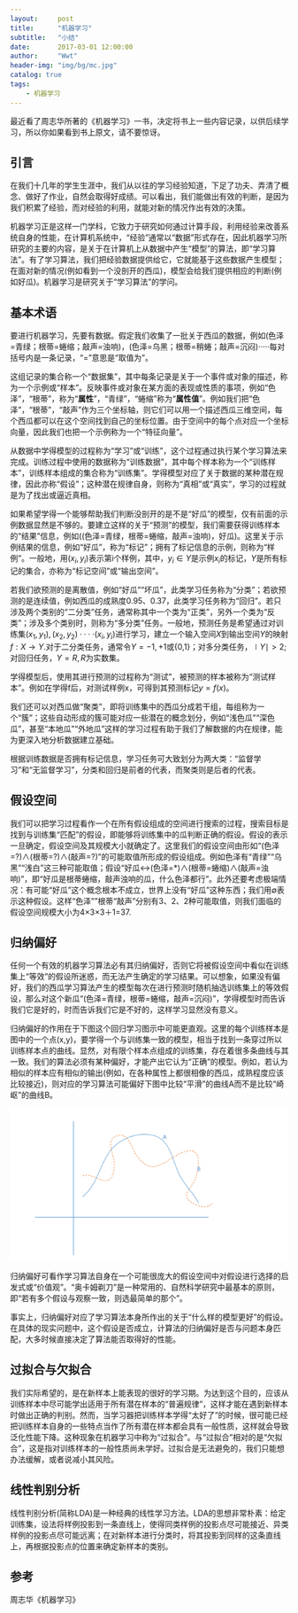 ```yaml
---
layout:     post
title:      "机器学习"
subtitle:   "小结"
date:       2017-03-01 12:00:00
author:     "Wwt"
header-img: "img/bg/mc.jpg"
catalog: true
tags:
    - 机器学习
---
```


最近看了周志华所著的《机器学习》一书，决定将书上一些内容记录，以供后续学习，所以你如果看到书上原文，请不要惊讶。

## 引言

​	在我们十几年的学生生涯中，我们从以往的学习经验知道，下足了功夫、弄清了概念、做好了作业，自然会取得好成绩。可以看出，我们能做出有效的判断，是因为我们积累了经验，而对经验的利用，就能对新的情况作出有效的决策。

​	机器学习正是这样一门学科，它致力于研究如何通过计算手段，利用经验来改善系统自身的性能，在计算机系统中，“经验”通常以“数据”形式存在，因此机器学习所研究的主要的内容，是关于在计算机上从数据中产生“模型”的算法，即“学习算法”。有了学习算法，我们把经验数据提供给它，它就能基于这些数据产生模型；在面对新的情况(例如看到一个没剖开的西瓜)，模型会给我们提供相应的判断(例如好瓜)。机器学习是研究关于“学习算法”的学问。

## 基本术语

​	要进行机器学习，先要有数据。假定我们收集了一批关于西瓜的数据，例如(色泽=青绿；根蒂=蜷缩；敲声=浊响)，(色泽=乌黑；根蒂=稍蜷；敲声=沉闷)·····每对括号内是一条记录，“=”意思是“取值为”。

​	这组记录的集合称一个“数据集”，其中每条记录是关于一个事件或对象的描述，称为一个示例或“样本”。反映事件或对象在某方面的表现或性质的事项，例如“色泽”，“根蒂”，称为“**属性**”，“青绿”，“蜷缩”称为“**属性值**”。例如我们把“色泽”，“根蒂”，“敲声”作为三个坐标轴，则它们可以用一个描述西瓜三维空间，每个西瓜都可以在这个空间找到自己的坐标位置。由于空间中的每个点对应一个坐标向量，因此我们也把一个示例称为一个“特征向量”。

​	从数据中学得模型的过程称为“学习”或“训练”，这个过程通过执行某个学习算法来完成。训练过程中使用的数据称为“训练数据”，其中每个样本称为一个“训练样本”，训练样本组成的集合称为“训练集”。学得模型对应了关于数据的某种潜在规律，因此亦称“假设”；这种潜在规律自身，则称为“真相”或“真实”，学习的过程就是为了找出或逼近真相。

​	如果希望学得一个能够帮助我们判断没剖开的是不是“好瓜”的模型，仅有前面的示例数据显然是不够的。要建立这样的关于“预测”的模型，我们需要获得训练样本的“结果”信息，例如((色泽=青绿，根蒂=蜷缩，敲声=浊响)，好瓜)。这里关于示例结果的信息，例如“好瓜”，称为“标记”；拥有了标记信息的示例，则称为“样例”。一般地，用$(x_i,y_i)$表示第i个样例，其中，$y_i∈Y$是示例$x_i$的标记，$Y$是所有标记的集合，亦称为“标记空间”或“输出空间”。

​	若我们欲预测的是离散值，例如“好瓜”“坏瓜”，此类学习任务称为“分类”；若欲预测的是连续值，例如西瓜的成熟度0.95、0.37，此类学习任务称为“回归”。若只涉及两个类别的“二分类”任务，通常称其中一个类为“正类”，另外一个类为“反类”；涉及多个类别时，则称为“多分类”任务。一般地，预测任务是希望通过对训练集${(x_1,y_1),(x_2,y_2)····(x_i,y_i)}$进行学习，建立一个输入空间$X$到输出空间$Y$的映射$f:X→Y$.对于二分类任务，通常令$Y={-1,+1}$或{0,1}；对多分类任务，$\mid Y \mid>2$;对回归任务，$Y=R,R$为实数集。

​	学得模型后，使用其进行预测的过程称为“测试”，被预测的样本被称为“测试样本”。例如在学得f后，对测试样例x，可得到其预测标记$y=f(x)$。

​	我们还可以对西瓜做“聚类”，即将训练集中的西瓜分成若干组，每组称为一个“簇”；这些自动形成的簇可能对应一些潜在的概念划分，例如“浅色瓜”“深色瓜”，甚至“本地瓜”“外地瓜”这样的学习过程有助于我们了解数据的内在规律，能为更深入地分析数据建立基础。

​	根据训练数据是否拥有标记信息，学习任务可大致划分为两大类：“监督学习”和“无监督学习”，分类和回归是前者的代表，而聚类则是后者的代表。

## 假设空间

​	我们可以把学习过程看作一个在所有假设组成的空间进行搜索的过程，搜索目标是找到与训练集“匹配”的假设，即能够将训练集中的瓜判断正确的假设。假设的表示一旦确定，假设空间及其规模大小就确定了。这里我们的假设空间由形如“(色泽=?)∧(根蒂=?)∧(敲声=?)”的可能取值所形成的假设组成。例如色泽有“青绿”“乌黑”“浅白”这三种可能取值；假设“好瓜↔(色泽=*)∧(根蒂=蜷缩)∧(敲声=浊响)”，即“好瓜是根蒂蜷缩，敲声浊响的瓜，什么色泽都行”。此外还要考虑极端情况：有可能“好瓜”这个概念根本不成立，世界上没有“好瓜”这种东西；我们用∅表示这种假设。这样“色泽””根蒂“敲声”分别有3、2、2种可能取值，则我们面临的假设空间规模大小为4×3×3＋1=37.

## 归纳偏好

​	任何一个有效的机器学习算法必有其归纳偏好，否则它将被假设空间中看似在训练集上“等效”的假设所迷惑，而无法产生确定的学习结果。可以想象，如果没有偏好，我们的西瓜学习算法产生的模型每次在进行预测时随机抽选训练集上的等效假设，那么对这个新瓜“(色泽=青绿，根蒂=蜷缩，敲声=沉闷)”，学得模型时而告诉我们它是好的，时而告诉我们它是不好的，这样学习显然没有意义。

​	归纳偏好的作用在于下图这个回归学习图示中可能更直观。这里的每个训练样本是图中的一个点(x,y)，要学得一个与训练集一致的模型，相当于找到一条穿过所以训练样本点的曲线。显然，对有限个样本点组成的训练集，存在着很多条曲线与其一致。我们的算法必须有某种偏好，才能产出它认为“正确”的模型。例如，若认为相似的样本应有相似的输出(例如，在各种属性上都很相像的西瓜，成熟程度应该比较接近)，则对应的学习算法可能偏好下图中比较“平滑”的曲线A而不是比较“崎岖”的曲线B。

![mc_1](/img/bg/mc_1.jpg)

​	归纳偏好可看作学习算法自身在一个可能很庞大的假设空间中对假设进行选择的启发式或“价值观”。“奥卡姆剃刀”是一种常用的、自然科学研究中最基本的原则，即“若有多个假设与观察一致，则选最简单的那个”。

​	事实上，归纳偏好对应了学习算法本身所作出的关于“什么样的模型更好”的假设。在具体的现实问题中，这个假设是否成立，计算法的归纳偏好是否与问题本身匹配，大多时候直接决定了算法能否取得好的性能。

## 过拟合与欠拟合

​	我们实际希望的，是在新样本上能表现的很好的学习期。为达到这个目的，应该从训练样本中尽可能学出适用于所有潜在样本的“普遍规律”，这样才能在遇到新样本时做出正确的判别。然而，当学习器把训练样本学得“太好了”的时候，很可能已经把训练样本自身的一些特点当作了所有潜在样本都会具有一般性质，这样就会导致泛化性能下降。这种现象在机器学习中称为“过拟合”。与“过拟合”相对的是“欠拟合”，这是指对训练样本的一般性质尚未学好。过拟合是无法避免的，我们只能想办法缓解，或者说减小其风险。

## 线性判别分析

​	线性判别分析(简称LDA)是一种经典的线性学习方法。LDA的思想非常朴素：给定训练集，设法将样例投影到一条直线上，使得同类样例的投影点尽可能接近、异类样例的投影点尽可能远离；在对新样本进行分类时，将其投影到同样的这条直线上，再根据投影点的位置来确定新样本的类别。

## 参考

周志华《机器学习》